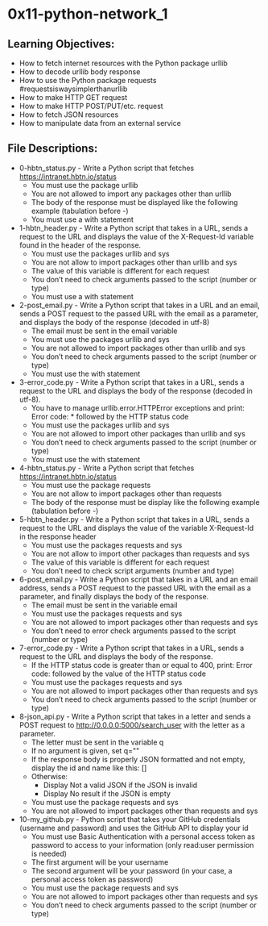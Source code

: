 # 0x11-python-network_1

## Learning Objectives:

* How to fetch internet resources with the Python package urllib
* How to decode urllib body response
* How to use the Python package requests #requestsiswaysimplerthanurllib
* How to make HTTP GET request
* How to make HTTP POST/PUT/etc. request
* How to fetch JSON resources
* How to manipulate data from an external service


## File Descriptions:

* 0-hbtn_status.py - Write a Python script that fetches https://intranet.hbtn.io/status
    * You must use the package urllib
    * You are not allowed to import any packages other than urllib
    * The body of the response must be displayed like the following example (tabulation before -)
    * You must use a with statement
* 1-hbtn_header.py - Write a Python script that takes in a URL, sends a request to the URL and displays the value of the X-Request-Id variable found in the header of the response.
    * You must use the packages urllib and sys
    * You are not allow to import packages other than urllib and sys
    * The value of this variable is different for each request
    * You don’t need to check arguments passed to the script (number or type)
    * You must use a with statement
* 2-post_email.py - Write a Python script that takes in a URL and an email, sends a POST request to the passed URL with the email as a parameter, and displays the body of the response (decoded in utf-8)
    * The email must be sent in the email variable
    * You must use the packages urllib and sys
    * You are not allowed to import packages other than urllib and sys
    * You don’t need to check arguments passed to the script (number or type)
    * You must use the with statement
* 3-error_code.py - Write a Python script that takes in a URL, sends a request to the URL and displays the body of the response (decoded in utf-8).
    * You have to manage urllib.error.HTTPError exceptions and print: Error code: * followed by the HTTP status code
    * You must use the packages urllib and sys
    * You are not allowed to import other packages than urllib and sys
    * You don’t need to check arguments passed to the script (number or type)
    * You must use the with statement
* 4-hbtn_status.py - Write a Python script that fetches https://intranet.hbtn.io/status
    * You must use the package requests
    * You are not allow to import packages other than requests
    * The body of the response must be display like the following example (tabulation before -)
* 5-hbtn_header.py - Write a Python script that takes in a URL, sends a request to the URL and displays the value of the variable X-Request-Id in the response header
    * You must use the packages requests and sys
    * You are not allow to import other packages than requests and sys
    * The value of this variable is different for each request
    * You don’t need to check script arguments (number and type)
* 6-post_email.py - Write a Python script that takes in a URL and an email address, sends a POST request to the passed URL with the email as a parameter, and finally displays the body of the response.
    * The email must be sent in the variable email
    * You must use the packages requests and sys
    * You are not allowed to import packages other than requests and sys
    * You don’t need to error check arguments passed to the script (number or type)
* 7-error_code.py - Write a Python script that takes in a URL, sends a request to the URL and displays the body of the response.
    * If the HTTP status code is greater than or equal to 400, print: Error code: followed by the value of the HTTP status code
    * You must use the packages requests and sys
    * You are not allowed to import packages other than requests and sys
    * You don’t need to check arguments passed to the script (number or type)
* 8-json_api.py - Write a Python script that takes in a letter and sends a POST request to http://0.0.0.0:5000/search_user with the letter as a parameter.
    * The letter must be sent in the variable q
    * If no argument is given, set q=""
    * If the response body is properly JSON formatted and not empty, display the id and name like this: [<id>] <name>
    * Otherwise:
        * Display Not a valid JSON if the JSON is invalid
        * Display No result if the JSON is empty
    * You must use the package requests and sys
    * You are not allowed to import packages other than requests and sys
* 10-my_github.py - Python script that takes your GitHub credentials (username and password) and uses the GitHub API to display your id
    * You must use Basic Authentication with a personal access token as password to access to your information (only read:user permission is needed)
    * The first argument will be your username
    * The second argument will be your password (in your case, a personal access token as password)
    * You must use the package requests and sys
    * You are not allowed to import packages other than requests and sys
    * You don’t need to check arguments passed to the script (number or type)
